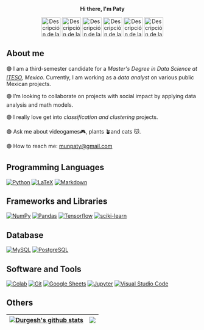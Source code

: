 <p align="center"> <strong>Hi there, I'm Paty</strong></p> 

<p align="center">
  <img width="50px" src="https://media.giphy.com/media/v1.Y2lkPTc5MGI3NjExM2ZmYjUwOGQ0OWFhNjU0MTNmZWNjMGVkYjBlMzI1ODM0MjkwYzRmMiZlcD12MV9pbnRlcm5hbF9naWZzX2dpZklkJmN0PXM/Gfm1GL9Y2RXVNUIqvS/giphy.gif" alt="Descripción de la imagen">
  <img width="50px" src="https://media.giphy.com/media/v1.Y2lkPTc5MGI3NjExM2ZmYjUwOGQ0OWFhNjU0MTNmZWNjMGVkYjBlMzI1ODM0MjkwYzRmMiZlcD12MV9pbnRlcm5hbF9naWZzX2dpZklkJmN0PXM/Gfm1GL9Y2RXVNUIqvS/giphy.gif" alt="Descripción de la imagen">
  <img width="50px" src="https://media.giphy.com/media/v1.Y2lkPTc5MGI3NjExM2ZmYjUwOGQ0OWFhNjU0MTNmZWNjMGVkYjBlMzI1ODM0MjkwYzRmMiZlcD12MV9pbnRlcm5hbF9naWZzX2dpZklkJmN0PXM/Gfm1GL9Y2RXVNUIqvS/giphy.gif" alt="Descripción de la imagen">
  <img width="50px" src="https://media.giphy.com/media/v1.Y2lkPTc5MGI3NjExM2ZmYjUwOGQ0OWFhNjU0MTNmZWNjMGVkYjBlMzI1ODM0MjkwYzRmMiZlcD12MV9pbnRlcm5hbF9naWZzX2dpZklkJmN0PXM/Gfm1GL9Y2RXVNUIqvS/giphy.gif" alt="Descripción de la imagen">
  <img width="50px" src="https://media.giphy.com/media/v1.Y2lkPTc5MGI3NjExM2ZmYjUwOGQ0OWFhNjU0MTNmZWNjMGVkYjBlMzI1ODM0MjkwYzRmMiZlcD12MV9pbnRlcm5hbF9naWZzX2dpZklkJmN0PXM/Gfm1GL9Y2RXVNUIqvS/giphy.gif" alt="Descripción de la imagen">
  <img width="50px" src="https://media.giphy.com/media/v1.Y2lkPTc5MGI3NjExM2ZmYjUwOGQ0OWFhNjU0MTNmZWNjMGVkYjBlMzI1ODM0MjkwYzRmMiZlcD12MV9pbnRlcm5hbF9naWZzX2dpZklkJmN0PXM/Gfm1GL9Y2RXVNUIqvS/giphy.gif" alt="Descripción de la imagen">
</p>

## About me

🟣 I am a third-semester candidate for a *Master's Degree in Data Science at [ITESO](https://www.iteso.mx/), Mexico*. Currently, I am working as a *data analyst* on various public Mexican projects.

🟣 I’m looking to collaborate on projects with social impact by applying data analysis and math models. 

🟣 I really love get into *classification and clustering* projects. 

🟣 Ask me about videogames🎮, plants 🪴and cats 😽. 

🟣 How to reach me: munpaty@gmail.com


## Programming Languages
<p>
    <a href="https://github.com/patymunoz"><img alt="Python" src="https://img.shields.io/badge/Python%20-%2314354C.svg?logo=python&logoColor=white"></a>
    <a href="https://github.com/patymunoz"><img alt="LaTeX" src="https://img.shields.io/badge/latex-%23008080.svg?&logo=latex&logoColor=white"></a>
    <a href="https://github.com/patymunoz"><img alt="Markdown" src="https://img.shields.io/badge/markdown-%23000000.svg?&logo=markdown&logoColor=white"></a>
  
</p>

## Frameworks and Libraries
<p>
    <a href="https://github.com/patymunoz"><img alt="NumPy" src="https://img.shields.io/badge/Numpy%20-%23013243.svg?logo=numpy&logoColor=white"></a>
    <a href="https://github.com/patymunoz"><img alt="Pandas" src="https://img.shields.io/badge/Pandas%20-%23150458.svg?logo=pandas&logoColor=white"></a>
    <a href="https://github.com/patymunoz"><img alt="Tensorflow" src="https://img.shields.io/badge/TensorFlow-FF6F00?&logo=tensorflow&logoColor=white"></a>
    <a href="https://github.com/patymunoz"><img alt="sciki-learn" src="https://img.shields.io/badge/scikit--learn-%23F7931E.svg?&logo=scikit-learn&logoColor=white"></a>
</p>

## Database
<p> 
    <a href="https://github.com/patymunoz"><img alt="MySQL" src="https://img.shields.io/badge/MySQL-00000F?&logo=mysql&logoColor=white"></a>  
    <a href="https://github.com/patymunoz"><img alt="PostgreSQL" src="https://img.shields.io/badge/PostgreSQL-316192?&logo=postgresql&logoColor=white"></a>  
  
</p>

## Software and Tools
<p>
    <a href="https://github.com/patymunoz"><img alt="Colab" src="https://img.shields.io/badge/Colab-00b56a.svg?logo=google-colab&logoColor=white"></a>
    <a href="https://github.com/patymuno"><img alt="Git" src="https://img.shields.io/badge/Git%20-%23F05033.svg?logo=git&logoColor=white"></a>
    <a href="https://github.com/patymuno"><img alt="Google Sheets" src="https://img.shields.io/badge/Google%20Sheets%20-%2334A853.svg?logo=google%20sheets&logoColor=white"></a>
    <a href="https://github.com/patymuno"><img alt="Jupyter" src="https://img.shields.io/badge/Jupyter%20-%23F37626.svg?logo=Jupyter&logoColor=white"></a>
    <a href="https://github.com/patymuno"><img alt="Visual Studio Code" src="https://img.shields.io/badge/Visual%20Studio%20Code-0078d7.svg?logo=visual-studio-code&logoColor=white"></a>
</p>

## Others

| <a href="https://github.com/anuraghazra/github-readme-stats"><img align="center" src="https://github-readme-stats.vercel.app/api?username=patymunoz&show_icons=true&include_all_commits=true&theme=tokyonight&hide_border=true" alt="Durgesh's github stats" /></a> | <a href="https://github.com/anuraghazra/github-readme-stats"><img align="center" src="https://github-readme-stats.vercel.app/api/top-langs/?username=patymunoz&layout=compact&theme=tokyonight&hide_border=true" /></a> |
| ------------- | ------------- |
